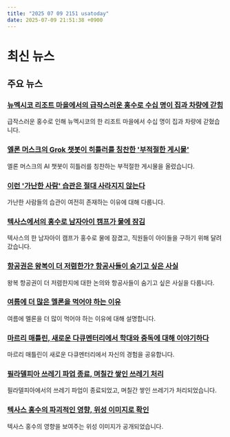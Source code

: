 ```yaml
---
title: "2025 07 09 2151 usatoday"
date: 2025-07-09 21:51:38 +0900
---
```


# 최신 뉴스

## 주요 뉴스
### [뉴멕시코 리조트 마을에서의 급작스러운 홍수로 수십 명이 집과 차량에 갇힘](https://www.usatoday.com/story/news/nation/2025/07/08/ruidoso-flooding-new-mexico/84513334007/)
급작스러운 홍수로 인해 뉴멕시코의 한 리조트 마을에서 수십 명이 집과 차량에 갇혔습니다.
### [엘론 머스크의 Grok 챗봇이 히틀러를 칭찬한 '부적절한 게시물'](https://www.usatoday.com/story/money/2025/07/08/inappropriate-posts-elon-musk-ai-chatbot-grok-praises-hitler/84513104007/)
엘론 머스크의 AI 챗봇이 히틀러를 칭찬하는 부적절한 게시물을 올렸습니다.
### [이런 '가난한 사람' 습관은 절대 사라지지 않는다](https://www.usatoday.com/story/money/2025/07/09/poor-people-habits-save-money-tips/84503940007/)
가난한 사람들의 습관이 여전히 존재하는 이유에 대해 다룹니다.
### [텍사스에서의 홍수로 남자아이 캠프가 물에 잠김](https://www.usatoday.com/story/news/nation/2025/07/09/texas-flood-summer-camp-survivors/84502670007/)
텍사스의 한 남자아이 캠프가 홍수로 물에 잠겼고, 직원들이 아이들을 구하기 위해 달려갔습니다.
### [항공권은 왕복이 더 저렴한가? 항공사들이 숨기고 싶은 사실](https://www.usatoday.com/story/travel/columnist/2025/07/09/airline-tickets-one-way-round-trip-cruising-altitude/84370106007/)
왕복 항공권이 더 저렴한지에 대한 논의와 항공사들이 숨기고 싶은 사실을 다룹니다.
### [여름에 더 많은 멜론을 먹어야 하는 이유](https://www.usatoday.com/story/life/health-wellness/2025/07/06/is-cantaloupe-good-for-you/84352609007/)
여름에 멜론을 더 많이 먹어야 하는 이유에 대해 설명합니다.
### [마르리 매틀린, 새로운 다큐멘터리에서 학대와 중독에 대해 이야기하다](https://www.usatoday.com/story/videos/entertainment/movies/2025/07/09/marlee-matlin-not-alone-anymore/84516165007/)
마르리 매틀린이 새로운 다큐멘터리에서 자신의 경험을 공유합니다.
### [필라델피아 쓰레기 파업 종료, 며칠간 쌓인 쓰레기 처리](https://www.usatoday.com/story/news/nation/2025/07/09/philadelphia-trash-strike-ends/84516293007/)
필라델피아에서의 쓰레기 파업이 종료되었고, 며칠간 쌓인 쓰레기가 처리되었습니다.
### [텍사스 홍수의 파괴적인 영향, 위성 이미지로 확인](https://www.usatoday.com/story/news/nation/2025/07/09/texas-flooding-satellite-images-before-after/84515994007/)
텍사스 홍수의 영향을 보여주는 위성 이미지가 공개되었습니다.